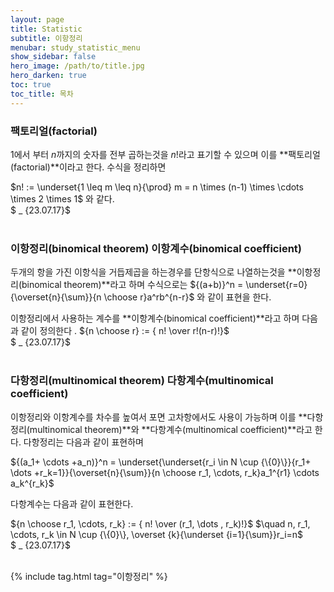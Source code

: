 ```yaml
---
layout: page
title: Statistic
subtitle: 이항정리
menubar: study_statistic_menu
show_sidebar: false
hero_image: /path/to/title.jpg
hero_darken: true
toc: true
toc_title: 목차
---
```


### **팩토리얼(factorial)**

1에서 부터 $n$까지의 숫자를 전부 곱하는것을 $n!$라고 표기할 수 있으며 이를 **팩토리얼(factorial)**이라고 한다. 수식을 정리하면

$n! := \underset{1 \leq m \leq n}{\prod} m = n \times (n-1) \times \cdots \times 2 \times 1$ 와 같다.  
$ _ {23.07.17}$<br/><br/>

### **이항정리(binomical theorem) 이항계수(binomical coefficient)**

두개의 항을 가진 이항식을 거듭제곱을 하는경우를 단항식으로 나열하는것을 **이항정리(binomical theorem)**라고 하며 수식으로는 ${(a+b)}^n = \underset{r=0}{\overset{n}{\sum}}{n \choose r}a^rb^{n-r}$ 와 같이 표현을 한다.

이항정리에서 사용하는 계수를 **이항계수(binomical coefficient)**라고 하며 다음과 같이 정의한다 . ${n \choose r} := { n! \over r!(n-r)!}$  
$ _ {23.07.17}$<br/><br/>

### **다항정리(multinomical theorem) 다항계수(multinomical coefficient)**

이항정리와 이항계수를 차수를 높여서 포면 고차항에서도 사용이 가능하며 이를 **다항정리(multinomical theorem)**와 **다항계수(multinomical coefficient)**라고 한다. 다항정리는 다음과 같이 표현하며 

${(a_1+ \cdots +a_n)}^n = \underset{\underset{r_i \in N \cup {\{0}\}}{r_1+ \dots +r_k=1}}{\overset{n}{\sum}}{n \choose r_1, \cdots, r_k}a_1^{r1} \cdots a_k^{r_k}$

다항계수는 다음과 같이 표현한다.

${n \choose r_1, \cdots, r_k} := { n! \over (r_1, \dots , r_k)!}$
  $\quad n, r_1, \cdots, r_k \in N \cup {\{0}\}, \overset {k}{\underset {i=1}{\sum}}r_i=n$  
$ _ {23.07.17}$<br/><br/>

{% include tag.html tag="이항정리" %}